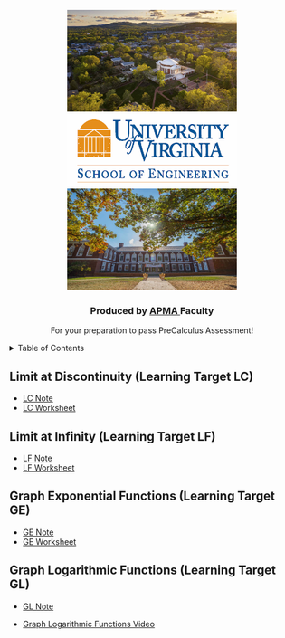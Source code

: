 
<!-- PROJECT LOGO -->
<br />
<div align="center">
  <a href="https://github.com/MeiqinatUVA/Precalculus">
    <img src="images/logo2.jpeg" alt="Logo" width="300" height="180">
      <img src="images/logo.png" alt="Logo1" width="300" height="130">
      <img src="images/logo1.jpeg" alt="Logo2" width="300" height="180">
  </a>

  <h3 align="center">Produced by <a href="https://engineering.virginia.edu/offices-programs/applied-mathematics">APMA </a> Faculty</h3>

  <p align="center">
    For your preparation to pass PreCalculus Assessment!
    
  </p>
</div>



<!-- TABLE OF CONTENTS -->
<details>
  <summary>Table of Contents</summary>
  <ol>
    <li>
      <a href="#Limit at Discontinuity (Learning Target LC)">Graph Logarithmic Functions (GL)</a>
    </li>
 <li><a href="#Limit at Infinity (Learning Target LF)">Limit at Infinity (LF)</a></li>
 <li><a href="#Graph Logarithmic Functions (Learning Target GL)">Graph Logarithmic Functions (GL)</a></li>

        
  </ol>
</details>


## Limit at Discontinuity (Learning Target LC)
* <a href="https://MeiqinatUVA.github.io/Notes/PreCalculus_Limit at Discontinuity_Slides.pdf">LC Note</a>
* <a href="https://MeiqinatUVA.github.io/PreCal Worksheets/Worksheet_limit at discontinuity.pdf">LC Worksheet</a>


## Limit at Infinity (Learning Target LF)
* <a href="https://MeiqinatUVA.github.io/Notes/PreCalculus_Limit-at-Infinity_Slides.pdf">LF Note</a>
* <a href="https://MeiqinatUVA.github.io/PreCal Worksheets/Worksheet_limit at infinity.pdf">LF Worksheet</a>

## Graph Exponential Functions (Learning Target GE)
* <a href="https://MeiqinatUVA.github.io/Notes/PreCalculus_Graph-Exponential-Functions_Slides.pdf">GE Note</a>
* <a href="https://MeiqinatUVA.github.io/PreCal Worksheets/Worksheet_Graphs of exponential functions.pdf">GE Worksheet</a>


## Graph Logarithmic Functions (Learning Target GL)
* <a href="https://MeiqinatUVA.github.io/Notes/PreCalculus_Logarithmic-Functions_Slides.pdf">GL Note</a>

* [Graph Logarithmic Functions Video](https://uva.hosted.panopto.com/Panopto/Pages/Viewer.aspx?id=4f00887b-3e70-4ea6-be84-afef011050fe)




